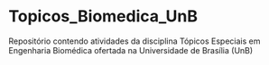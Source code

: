 # Topicos_Biomedica_UnB
Repositório contendo atividades da disciplina Tópicos Especiais em Engenharia Biomédica ofertada na Universidade de Brasília (UnB)
